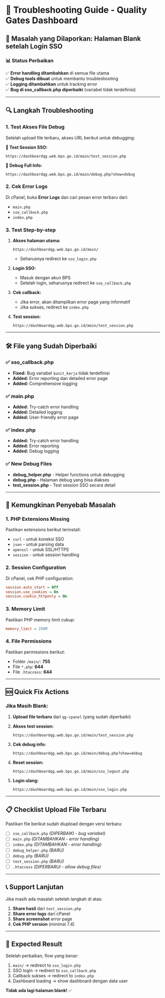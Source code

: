 # 🔧 Troubleshooting Guide - Quality Gates Dashboard

## 🚨 Masalah yang Dilaporkan: Halaman Blank setelah Login SSO

### 📊 Status Perbaikan
✅ **Error handling ditambahkan** di semua file utama  
✅ **Debug tools dibuat** untuk membantu troubleshooting  
✅ **Logging ditambahkan** untuk tracking error  
✅ **Bug di sso_callback.php diperbaiki** (variabel tidak terdefinisi)

---

## 🔍 Langkah Troubleshooting

### 1. Test Akses File Debug
Setelah upload file terbaru, akses URL berikut untuk debugging:

**🧪 Test Session SSO:**
```
https://dashboardqg.web.bps.go.id/main/test_session.php
```

**🐛 Debug Full Info:**
```
https://dashboardqg.web.bps.go.id/main/debug.php?show=debug
```

### 2. Cek Error Logs
Di cPanel, buka **Error Logs** dan cari pesan error terbaru dari:
- `main.php`
- `sso_callback.php` 
- `index.php`

### 3. Test Step-by-step
1. **Akses halaman utama:**
   ```
   https://dashboardqg.web.bps.go.id/main/
   ```
   - Seharusnya redirect ke `sso_login.php`

2. **Login SSO:**
   - Masuk dengan akun BPS
   - Setelah login, seharusnya redirect ke `sso_callback.php`

3. **Cek callback:**
   - Jika error, akan ditampilkan error page yang informatif
   - Jika sukses, redirect ke `index.php`

4. **Test session:**
   ```
   https://dashboardqg.web.bps.go.id/main/test_session.php
   ```

---

## 🛠️ File yang Sudah Diperbaiki

### ✅ sso_callback.php
- **Fixed:** Bug variabel `$unit_kerja` tidak terdefinisi
- **Added:** Error reporting dan detailed error page
- **Added:** Comprehensive logging

### ✅ main.php  
- **Added:** Try-catch error handling
- **Added:** Detailed logging
- **Added:** User-friendly error page

### ✅ index.php
- **Added:** Try-catch error handling  
- **Added:** Error reporting
- **Added:** Debug logging

### ✅ New Debug Files
- **debug_helper.php** - Helper functions untuk debugging
- **debug.php** - Halaman debug yang bisa diakses
- **test_session.php** - Test session SSO secara detail

---

## 🔧 Kemungkinan Penyebab Masalah

### 1. **PHP Extensions Missing**
Pastikan extensions berikut terinstall:
- `curl` - untuk koneksi SSO
- `json` - untuk parsing data
- `openssl` - untuk SSL/HTTPS
- `session` - untuk session handling

### 2. **Session Configuration**
Di cPanel, cek PHP configuration:
```ini
session.auto_start = Off
session.use_cookies = On
session.cookie_httponly = On
```

### 3. **Memory Limit**
Pastikan PHP memory limit cukup:
```ini
memory_limit = 256M
```

### 4. **File Permissions**
Pastikan permissions berikut:
- Folder `/main/`: **755**
- File `*.php`: **644**
- File `.htaccess`: **644**

---

## 🆘 Quick Fix Actions

### Jika Masih Blank:

1. **Upload file terbaru** dari `qg-cpanel` (yang sudah diperbaiki)

2. **Akses test session:**
   ```
   https://dashboardqg.web.bps.go.id/main/test_session.php
   ```

3. **Cek debug info:**
   ```
   https://dashboardqg.web.bps.go.id/main/debug.php?show=debug
   ```

4. **Reset session:**
   ```
   https://dashboardqg.web.bps.go.id/main/sso_logout.php
   ```

5. **Login ulang:**
   ```
   https://dashboardqg.web.bps.go.id/main/sso_login.php
   ```

---

## 📋 Checklist Upload File Terbaru

Pastikan file berikut sudah diupload dengan versi terbaru:

- [ ] `sso_callback.php` *(DIPERBAIKI - bug variabel)*
- [ ] `main.php` *(DITAMBAHKAN - error handling)*
- [ ] `index.php` *(DITAMBAHKAN - error handling)*
- [ ] `debug_helper.php` *(BARU)*
- [ ] `debug.php` *(BARU)*
- [ ] `test_session.php` *(BARU)*
- [ ] `.htaccess` *(DIPERBARUI - allow debug files)*

---

## 📞 Support Lanjutan

Jika masih ada masalah setelah langkah di atas:

1. **Share hasil** dari `test_session.php`
2. **Share error logs** dari cPanel
3. **Share screenshot** error page
4. **Cek PHP version** (minimal 7.4)

---

## 🎯 Expected Result

Setelah perbaikan, flow yang benar:

1. `main/` → redirect to `sso_login.php`
2. SSO login → redirect to `sso_callback.php`
3. Callback sukses → redirect to `index.php`
4. Dashboard loading → show dashboard dengan data user

**Tidak ada lagi halaman blank!** ✅ 